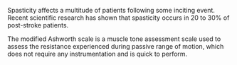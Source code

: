 Spasticity affects a multitude of patients following some inciting event. Recent scientific research has shown that spasticity occurs in 20 to 30% of post-stroke patients.

The modified Ashworth scale is a muscle tone assessment scale used to assess the resistance experienced during passive range of motion, which does not require any instrumentation and is quick to perform.